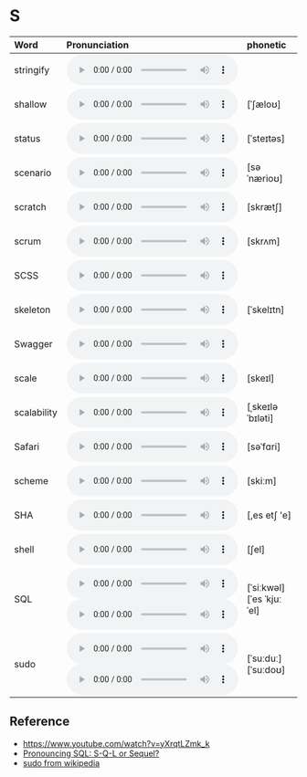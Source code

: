
# S

| Word  | Pronunciation | phonetic |
| :-- | :-- | :-- |
| stringify | <audio :src="$withBase('/audio/stringify.mp3')" controls="controls" controlslist="nodownload"></audio> |  |
| shallow | <audio :src="$withBase('/audio/shallow.mp3')" controls="controls" controlslist="nodownload"></audio> | [ˈʃæloʊ] |
| status | <audio :src="$withBase('/audio/status.mp3')" controls="controls" controlslist="nodownload"></audio> | [ˈsteɪtəs] |
| scenario | <audio :src="$withBase('/audio/scenario.mp3')" controls="controls" controlslist="nodownload"></audio> | [səˈnærioʊ] |
| scratch | <audio :src="$withBase('/audio/scratch.mp3')" controls="controls" controlslist="nodownload"></audio> | [skrætʃ] |
| scrum | <audio :src="$withBase('/audio/scrum.mp3')" controls="controls" controlslist="nodownload"></audio> | [skrʌm] |
| SCSS | <audio :src="$withBase('/audio/SCSS.mp3')" controls="controls" controlslist="nodownload"></audio> |  |
| skeleton | <audio :src="$withBase('/audio/skeleton.mp3')" controls="controls" controlslist="nodownload"></audio> | [ˈskelɪtn] |
| Swagger | <audio :src="$withBase('/audio/Swagger.mp3')" controls="controls" controlslist="nodownload"></audio> |  |
| scale | <audio :src="$withBase('/audio/scale.mp3')" controls="controls" controlslist="nodownload"></audio> | [skeɪl] |
| scalability | <audio :src="$withBase('/audio/scalability.mp3')" controls="controls" controlslist="nodownload"></audio> | [ˌskeɪləˈbɪləti] |
| Safari | <audio :src="$withBase('/audio/Safari.mp3')" controls="controls" controlslist="nodownload"></audio> | [səˈfɑri] |
| scheme | <audio :src="$withBase('/audio/scheme.mp3')" controls="controls" controlslist="nodownload"></audio> | [skiːm] |
| SHA | <audio :src="$withBase('/audio/SHA.mp3')" controls="controls" controlslist="nodownload"></audio> | [,es etʃ 'e] |
| shell | <audio :src="$withBase('/audio/shell.mp3')" controls="controls" controlslist="nodownload"></audio> | [ʃel] |
| SQL | <audio :src="$withBase('/audio/SQL-0.mp3')" controls="controls" controlslist="nodownload"></audio><br/><audio :src="$withBase('/audio/SQL-1.mp3')" controls="controls" controlslist="nodownload"></audio> | [ˈsiːkwəl]<br/>[ˈes ˈkjuː ˈel] |
| sudo | <audio :src="$withBase('/audio/sudo-0.mp3')" controls="controls" controlslist="nodownload"></audio><br/><audio :src="$withBase('/audio/sudo-1.mp3')" controls="controls" controlslist="nodownload"></audio> | [ˈsuːduː]<br/>[ˈsuːdoʊ] |

## Reference

- https://www.youtube.com/watch?v=yXrqtLZmk_k
- [Pronouncing SQL: S-Q-L or Sequel?](http://patorjk.com/blog/2012/01/26/pronouncing-sql-s-q-l-or-sequel/)
- [sudo from wikipedia](https://en.wikipedia.org/wiki/Sudo)
